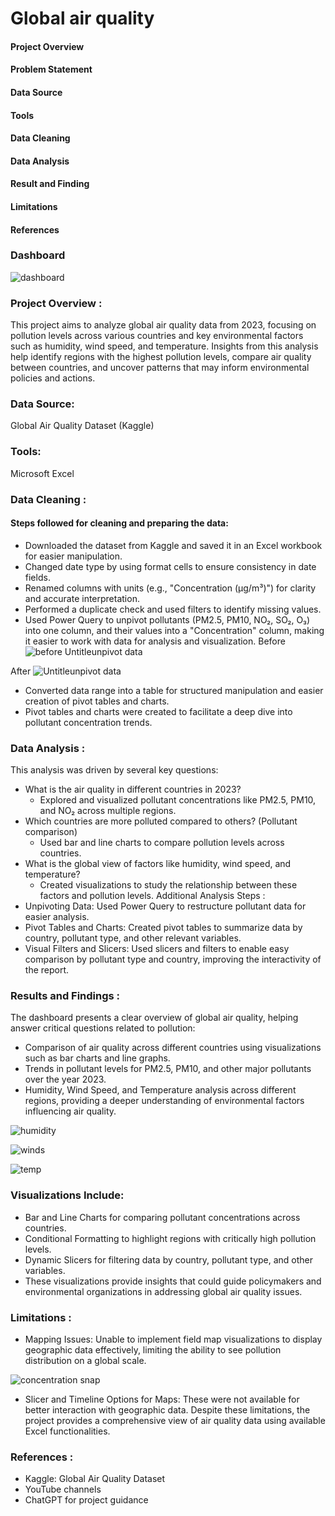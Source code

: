 # Global air quality

 #### Project Overview  
 #### Problem Statement
 #### Data Source
 #### Tools
 #### Data Cleaning
 #### Data Analysis
 #### Result and Finding 
 #### Limitations
 #### References

### Dashboard 
![dashboard](https://github.com/user-attachments/assets/ad116166-774e-4e56-835d-599adc3fcb6e)

### Project Overview :
This project aims to analyze global air quality data from 2023, focusing on pollution levels across various countries and key environmental factors such as humidity, wind speed, and temperature. Insights from this analysis help identify regions with the highest pollution levels, compare air quality between countries, and uncover patterns that may inform environmental policies and actions.

### Data Source:
Global Air Quality Dataset (Kaggle)
### Tools:
Microsoft Excel
### Data Cleaning :
#### Steps followed for cleaning and preparing the data:

 - Downloaded the dataset from Kaggle and saved it in an Excel workbook for easier manipulation.
 - Changed date type by using format cells to ensure consistency in date fields.
 - Renamed columns with units (e.g., "Concentration (µg/m³)") for clarity and accurate interpretation.
 - Performed a duplicate check and used filters to identify missing values.
 - Used Power Query to unpivot pollutants (PM2.5, PM10, NO₂, SO₂, O₃) into one column, and their values into a "Concentration" column, making it easier to work with data for analysis and visualization.
 Before 
 ![before Untitleunpivot data](https://github.com/user-attachments/assets/60e5dc4d-1bc1-4452-b3a9-761411cb9f74) 

 After
 ![Untitleunpivot data](https://github.com/user-attachments/assets/54835d0b-6e74-4369-b729-0504e8c2dc9f)

 - Converted data range into a table for structured manipulation and easier creation of pivot tables and charts.
 - Pivot tables and charts were created to facilitate a deep dive into pollutant concentration trends.
### Data Analysis :
This analysis was driven by several key questions:

 - What is the air quality in different countries in 2023?
    - Explored and visualized pollutant concentrations like PM2.5, PM10, and NO₂ across multiple regions.
 - Which countries are more polluted compared to others? (Pollutant comparison)
    - Used bar and line charts to compare pollution levels across countries.
 - What is the global view of factors like humidity, wind speed, and temperature?
   - Created visualizations to study the relationship between these factors and pollution levels.
Additional Analysis Steps :
 - Unpivoting Data: Used Power Query to restructure pollutant data for easier analysis.
 - Pivot Tables and Charts: Created pivot tables to summarize data by country, pollutant type, and other relevant variables.
 - Visual Filters and Slicers: Used slicers and filters to enable easy comparison by pollutant type and country, improving the interactivity of the report.

### Results and Findings :
The dashboard presents a clear overview of global air quality, helping answer critical questions related to pollution:

 - Comparison of air quality across different countries using visualizations such as bar charts and line graphs.
 - Trends in pollutant levels for PM2.5, PM10, and other major pollutants over the year 2023.
 - Humidity, Wind Speed, and Temperature analysis across different regions, providing a deeper understanding of environmental factors influencing air quality.

 ![humidity](https://github.com/user-attachments/assets/9d82ecc0-9617-4557-accf-7c7cd384d301)


 ![winds](https://github.com/user-attachments/assets/5e7e46e0-4619-4dc2-9dff-8c73abf64af6)


 ![temp](https://github.com/user-attachments/assets/e69303ee-34f6-4de4-b545-b5ffeac42baf)
 

### Visualizations Include:
- Bar and Line Charts for comparing pollutant concentrations across countries.
- Conditional Formatting to highlight regions with critically high pollution levels.
- Dynamic Slicers for filtering data by country, pollutant type, and other variables.
- These visualizations provide insights that could guide policymakers and environmental organizations in addressing global air quality issues.

### Limitations :
- Mapping Issues: Unable to implement field map visualizations to display geographic data effectively, limiting the ability to see pollution distribution on a global scale.


![concentration snap](https://github.com/user-attachments/assets/6ea39e3c-58bf-42e4-a29c-59e05a0c4eab)

- Slicer and Timeline Options for Maps: These were not available for better interaction with geographic data.
Despite these limitations, the project provides a comprehensive view of air quality data using available Excel functionalities.

### References :
- Kaggle: Global Air Quality Dataset
- YouTube channels
- ChatGPT for project guidance
